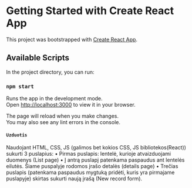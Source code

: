 # Getting Started with Create React App

This project was bootstrapped with [Create React App](https://github.com/facebook/create-react-app).

## Available Scripts

In the project directory, you can run:

### `npm start`

Runs the app in the development mode.\
Open [http://localhost:3000](http://localhost:3000) to view it in your browser.

The page will reload when you make changes.\
You may also see any lint errors in the console.


#### `Uzduotis`
Naudojant HTML, CSS, JS (galimos bet kokios CSS, JS bibliotekos(React)) sukurti 3 puslapius:
• Pirmas puslapis: lentelė, kurioje atvaizduojami duomenys (List page)
• Į antrą puslapį patenkama paspaudus ant lentelės eilutės. Šiame puspalyje rodomos įrašo detalės
(details page)
• Trečias puslapis (patenkama paspaudus mygtuką pridėti, kuris yra pirmajame puslapyje) skirtas
sukurti naują įrašą (New record form).